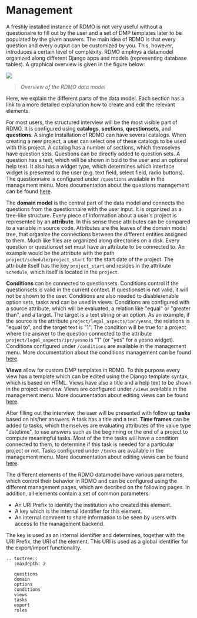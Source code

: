 # Management

A freshly installed instance of RDMO is not very useful without a questionaire to fill out by the user and a set of DMP templates later to be populated by the given answers. The main idea of RDMO is that every question and every output can be customized by you. This, however, introduces a certain level of complexity. RDMO employs a datamodel organized along different Django apps and models (representing database tables). A graphical overview is given in the figure below:

![](../../_static/img/datamodel.svg)
> *Overview of the RDMO data model*

Here, we explain the different parts of the data model. Each section has a link to a more detailed explanation how to create and edit the relevant elements.

For most users, the structured interview will be the most visible part of RDMO. It is configured using **catalogs**, **sections**, **questionsets**, and **questions**. A single installation of RDMO can have several catalogs. When creating a new project, a user can select one of these catalogs to be used with this project. A catalog has a number of sections, which themselves have question sets. Questions can be directly added to question sets. A question has a text, which will be shown in bold to the user and an optional help text. It also has a widget type, which determines which interface widget is presented to the user (e.g. text field, select field, radio buttons). The questionnaire is configured under `/questions` available in the management menu. More documentation about the questions management can be found [here](../../management/questions.html).

The **domain model** is the central part of the data model and connects the questions from the questionnaire with the user input. It is organized as a tree-like structure. Every piece of information about a user's project is represented by an **attribute**. In this sense these attributes can be compared to a variable in source code. Attributes are the leaves of the domain model tree, that organize the connections between the different entities assigned to them. Much like files are organized along directories on a disk. Every question or questionset set must have an attribute to be connected to. An example would be the attribute with the path `project/schedule/project_start` for the start date of the project. The attribute itself has the key `project_start` and resides in the attribute `schedule`, which itself is located in the `project`.

**Conditions** can be connected to questionsets. Conditions control if the questionsets is valid in the current context. If questionset is not valid, it will not be shown to the user. Conditions are also needed to disable/enable option sets, tasks and can be used in views. Conditions are configured with a source attribute, which will be evaluated, a relation like "equal" or "greater than", and a target. The target is a text string or an option. As an example, if the source is the attribute `project/legal_aspects/ipr/yesno`, the relations is "equal to", and the target text is "1". The condition will be true for a project where the answer to the question connected to the attribute `project/legal_aspects/ipr/yesno` is "1" (or "yes" for a yesno widget). Conditions configured under `/conditions` are available in the management menu. More documentation about the conditions management can be found [here](../../management/conditions.html).

**Views** allow for custom DMP templates in RDMO. To this purpose every view has a template which can be edited using the Django template syntax, which is based on HTML. Views have also a title and a help text to be shown in the project overview. Views are configured under `/views` available in the management menu. More documentation about editing views can be found [here](../../management/views.html).

After filling out the interview, the user will be presented with follow up **tasks** based on his/her answers. A task has a title and a text. **Time frames** can be added to tasks, which themselves are evaluating attributes of the value type "datetime", to use answers such as the beginning or the end of a project to compute meaningful tasks. Most of the time tasks will have a condition connected to them, to determine if this task is needed for a particular project or not. Tasks configured under `/tasks` are available in the management menu. More documentation about editing views can be found [here](../../management/tasks.html).

The different elements of the RDMO datamodel have various parameters, which control their behavior in RDMO and can be configured using the different management pages, which are decribed on the following pages. In addition, all elements contain a set of common parameters:

* An URI Prefix to identify the institution who created this element.
* A key which is the internal identifier for this element.
* An internal comment to share information to be seen by users with access to the management backend.

The key is used as an internal identifier and determines, together with the URI Prefix, the URI of the element. This URI is used as a global identifier for the export/import functionality.

```eval_rst
.. toctree::
   :maxdepth: 2

   questions
   domain
   options
   conditions
   views
   tasks
   export
   roles
```
